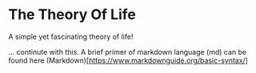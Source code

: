 # The Theory Of Life
A simple yet fascinating theory of life!

... continute with this. A brief primer of markdown language (md) can be found here (Markdown)[https://www.markdownguide.org/basic-syntax/]
